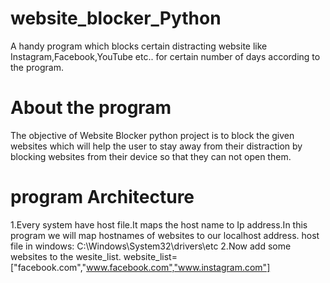 # website_blocker_Python
A handy program which blocks certain distracting website like Instagram,Facebook,YouTube etc.. for certain number of days according to the program.

# About the program
The objective of Website Blocker python project is to block the given websites which will help the user to stay away from their distraction by blocking websites from their device so that they can not open them.

# program Architecture
1.Every system have host file.It maps the host name to Ip address.In this program we will map  hostnames of websites to our localhost address.
   host file in windows: C:\Windows\System32\drivers\etc
2.Now add some websites to the wesite_list.
    website_list=["facebook.com","www.facebook.com","www.instagram.com"]
   
   
  

